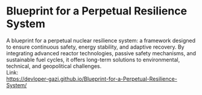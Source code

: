 # Blueprint for a Perpetual Resilience System
A blueprint for a perpetual nuclear resilience system: a framework designed to ensure continuous safety, energy stability, and adaptive recovery. By integrating advanced reactor technologies, passive safety mechanisms, and sustainable fuel cycles, it offers long-term solutions to environmental, technical, and geopolitical challenges.
<br/>
Link:
<br/>
https://devloper-gazi.github.io/Blueprint-for-a-Perpetual-Resilience-System/
